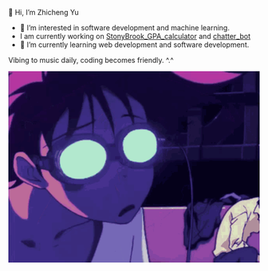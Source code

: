 👋 Hi, I’m Zhicheng Yu
- 👀 I’m interested in software development and machine learning.
- I am currently working on [StonyBrook_GPA_calculator](https://github.com/Zhichengu1/StonyBrook_GPA_Calculator) and [chatter_bot](https://github.com/Zhichengu1/Little_ChatterBot)
- 🌱 I’m currently learning web development and software development.

Vibing to music daily, coding becomes friendly. ^.^

![%](https://github.com/Zhichengu1/Zhichengu1/blob/main/vibing-vibe.gif)
<!---
Zhichengu1/Zhichengu1 is a ✨ special ✨ repository because its `README.md` (this file) appears on your GitHub profile.
You can click the Preview link to take a look at your changes.
--->
